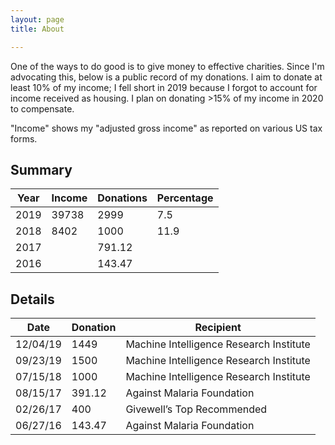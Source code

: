 ```yaml
---
layout: page
title: About

---
```


One of the ways to do good is to give money to effective charities. Since I'm advocating this, below is a public record of my donations. I aim to donate at least 10% of my income; I fell short in 2019 because I forgot to account for income received as housing. I plan on donating >15% of my income in 2020 to compensate. 

"Income" shows my "adjusted gross income" as reported on various US tax forms. 

## Summary

| Year | Income | Donations | Percentage |
| ---- | ------ | --------- | ---------- |
| 2019 | 39738  | 2999      | 7.5        |
| 2018 | 8402   | 1000      | 11.9       |
| 2017 |        | 791.12    |            |
| 2016 |        | 143.47    |            |

## Details

| Date     | Donation | Recipient                               |
| -------- | -------- | --------------------------------------- |
| 12/04/19 | 1449     | Machine Intelligence Research Institute |
| 09/23/19 | 1500     | Machine Intelligence Research Institute |
| 07/15/18 | 1000     | Machine Intelligence Research Institute |
| 08/15/17 | 391.12   | Against Malaria Foundation              |
| 02/26/17 | 400      | Givewell’s Top Recommended              |
| 06/27/16 | 143.47   | Against Malaria Foundation              |
